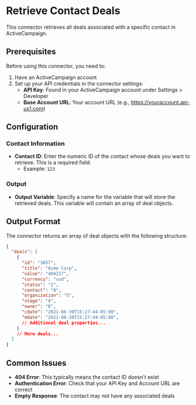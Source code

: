 # Retrieve Contact Deals

This connector retrieves all deals associated with a specific contact in ActiveCampaign.

## Prerequisites

Before using this connector, you need to:

1. Have an ActiveCampaign account
2. Set up your API credentials in the connector settings:
   - **API Key**: Found in your ActiveCampaign account under Settings > Developer
   - **Base Account URL**: Your account URL (e.g., https://youraccount.api-us1.com)

## Configuration

### Contact Information

- **Contact ID**: Enter the numeric ID of the contact whose deals you want to retrieve. This is a required field.
  - Example: `123`

### Output

- **Output Variable**: Specify a name for the variable that will store the retrieved deals. This variable will contain an array of deal objects.

## Output Format

The connector returns an array of deal objects with the following structure:

```json
{
  "deals": [
    {
      "id": "3057",
      "title": "Acme Corp",
      "value": "494227",
      "currency": "usd",
      "status": "2",
      "contact": "8",
      "organization": "5",
      "stage": "4",
      "owner": "8",
      "cdate": "2021-06-30T15:27:44-05:00",
      "mdate": "2021-06-30T15:27:44-05:00",
      // Additional deal properties...
    }
    // More deals...
  ]
}
```

## Common Issues

- **404 Error**: This typically means the contact ID doesn't exist
- **Authentication Error**: Check that your API Key and Account URL are correct
- **Empty Response**: The contact may not have any associated deals